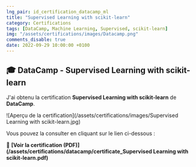 ```yaml
---
lng_pair: id_certification_datacamp_ml
title: "Supervised Learning with scikit-learn"
category: Certifications
tags: [DataCamp, Machine Learning, Supervised, scikit-learn]
img: "/assets/certifications/images/Datacamp.png"
comments_disable: true
date: 2022-09-29 10:00:00 +0100
---
```


## 🎓 DataCamp - Supervised Learning with scikit-learn

J'ai obtenu la certification **Supervised Learning with scikit-learn** de **DataCamp**.

![Aperçu de la certification](/assets/certifications/images/Supervised Learning with scikit-learn.jpg)  

Vous pouvez la consulter en cliquant sur le lien ci-dessous :

📜 **[Voir la certification (PDF)](/assets/certifications/datacamp/certificate_Supervised Learning with scikit-learn.pdf)** 
